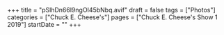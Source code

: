 +++
title = "pSlhDn66l9ngOI45bNbq.avif"
draft = false
tags = ["Photos"]
categories = ["Chuck E. Cheese's"]
pages = ["Chuck E. Cheese's Show 1 2019"]
startDate = ""
+++
